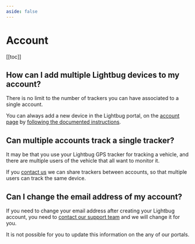 ```yaml
---
aside: false
---
```

# Account

[[toc]]

## How can I add multiple Lightbug devices to my account?

There is no limit to the number of trackers you can have associated to a single account.

You can always add a new device in the Lightbug portal, on the [account page](https://lightbug.cloud/#/devices/settings/subscription) by [following the documented instructions](/apps/cloud/device-settings/subscription-account#add-a-new-device).

## Can multiple accounts track a single tracker?

It may be that you use your Lightbug GPS tracker for tracking a vehicle, and there are multiple users of the vehicle that all want to monitor it.

If you [contact us](https://lightbug.io/contact/) we can share trackers between accounts, so that multiple users can track the same device.

## Can I change the email address of my account?

If you need to change your email address after creating your Lightbug account, you need to [contact our support team](https://lightbug.io/contact/) and we will change it for you.

It is not possible for you to update this information on the any of our portals.

